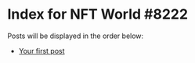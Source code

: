 # Index for NFT World #8222
Posts will be displayed in the order below:

- [Your first post](./001-first.md)

